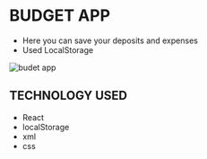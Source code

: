 # BUDGET APP
- Here you can save your deposits and expenses
- Used LocalStorage

<img src="https://i.ibb.co/hXKzhkp/screencapture-your-budget-app-netlify-app-2020-12-06-01-50-42.png" alt="budet app" />

## TECHNOLOGY USED
- React
- localStorage
- xml
- css
